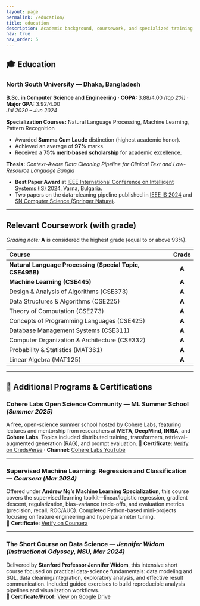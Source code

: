 ```yaml
---
layout: page
permalink: /education/
title: education
description: Academic background, coursework, and specialized training.
nav: true
nav_order: 5
---
```


## 🎓 Education

### North South University — Dhaka, Bangladesh  
**B.Sc. in Computer Science and Engineering** · **CGPA:** 3.88/4.00 *(top 2%)* · **Major GPA:** 3.92/4.00  
*Jul 2020 – Jun 2024*

**Specialization Courses:** Natural Language Processing, Machine Learning, Pattern Recognition

- Awarded **Summa Cum Laude** distinction (highest academic honor).  
- Achieved an average of **97%** marks.  
- Received a **75% merit-based scholarship** for academic excellence.

**Thesis:** *Context-Aware Data Cleaning Pipeline for Clinical Text and Low-Resource Language Bangla*  
- **Best Paper Award** at [IEEE International Conference on Intelligent Systems (IS) 2024](https://drive.google.com/file/d/1Jx1ypVfoxjk7_C7jL1nq6U5x2kbybVVh/view), Varna, Bulgaria.  
- Two papers on the data-cleaning pipeline published in [IEEE IS 2024](https://ieeexplore.ieee.org/abstract/document/10705199) and [SN Computer Science (Springer Nature)](https://doi.org/10.1007/s42979-025-03891-9).

---

## Relevant Coursework (with grade)

*Grading note:* **A** is considered the highest grade (equal to or above 93%).

| Course | Grade |
|:--|:--:|
| **Natural Language Processing (Special Topic, CSE495B)** | **A** |
| **Machine Learning (CSE445)** | **A** |
| Design & Analysis of Algorithms (CSE373) | **A** |
| Data Structures & Algorithms (CSE225) | **A** |
| Theory of Computation (CSE273) | **A** |
| Concepts of Programming Languages (CSE425) | **A** |
| Database Management Systems (CSE311) | **A** |
| Computer Organization & Architecture (CSE332) | **A** |
| Probability & Statistics (MAT361) | **A** |
| Linear Algebra (MAT125) | **A** |

---

## 📜 Additional Programs & Certifications

### Cohere Labs Open Science Community — ML Summer School *(Summer 2025)*  
A free, open-science summer school hosted by Cohere Labs, featuring lectures and mentorship from researchers at **META**, **DeepMind**, **INRIA**, and **Cohere Labs**. Topics included distributed training, transformers, retrieval-augmented generation (RAG), and prompt evaluation. 
🔗 **Certificate:** [Verify on CredsVerse](https://credsverse.com/credentials/72dfe38a-e8b6-489c-974f-1819a30351b6) · **Channel:** [Cohere Labs YouTube](https://www.youtube.com/@CohereForAI)

---

### Supervised Machine Learning: Regression and Classification — *Coursera (Mar 2024)*  
Offered under **Andrew Ng’s Machine Learning Specialization**, this course covers the supervised learning toolkit—linear/logistic regression, gradient descent, regularization, bias–variance trade-offs, and evaluation metrics (precision, recall, ROC/AUC). Completed Python-based mini-projects focusing on feature engineering and hyperparameter tuning.  
🔗 **Certificate:** [Verify on Coursera](https://www.coursera.org/account/accomplishments/verify/RDVTPXT85WSR)

---

### The Short Course on Data Science — *Jennifer Widom (Instructional Odyssey, NSU, Mar 2024)*  
Delivered by **Stanford Professor Jennifer Widom**, this intensive short course focused on practical data-science fundamentals: data modeling and SQL, data cleaning/integration, exploratory analysis, and effective result communication. Included guided exercises to build reproducible analysis pipelines and visualization workflows.  
🔗 **Certificate/Proof:** [View on Google Drive](https://drive.google.com/file/d/1PLVr7FKi91DLzLZ6EuWNf3ZNVHVpfr53/view)



